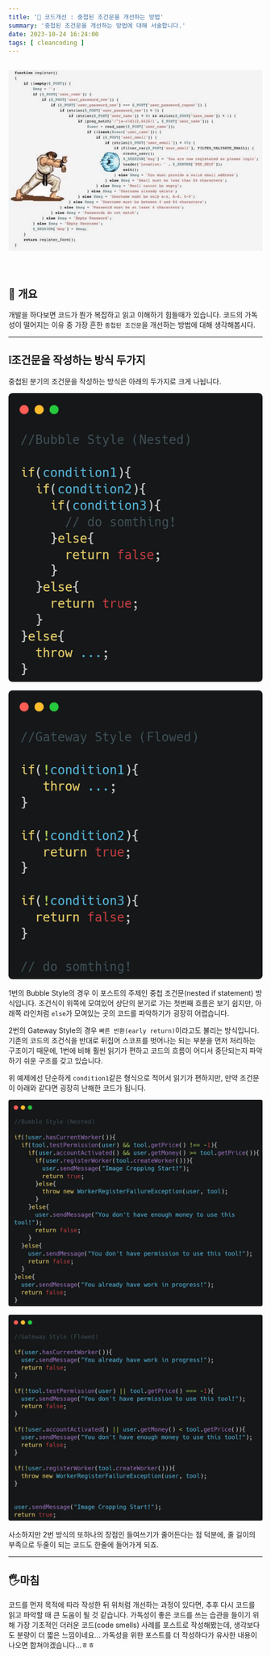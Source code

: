 ```yaml
---
title: '🎨 코드개선 : 중첩된 조건문을 개선하는 방법'
summary: '중첩된 조건문을 개선하는 방법에 대해 서술합니다.'
date: 2023-10-24 16:24:00
tags: [ cleancoding ]
---
```


## _**![Nested If Statements Meme](nested-if-statement_title.png)**_

<br/>

## 🚩 개요

개발을 하다보면 코드가 뭔가 복잡하고 읽고 이해하기 힘들때가 있습니다.
코드의 가독성이 떨어지는 이유 중 가장 흔한 `중첩된 조건문`을 개선하는 방법에 대해 생각해봅시다.

---

## ❕조건문을 작성하는 방식 두가지

중첩된 분기의 조건문을 작성하는 방식은 아래의 두가지로 크게 나뉩니다.

<div class='flex flex-row gap-4'>

![sample-01](nested-if-statement_sample_01.png)

![sample-01](nested-if-statement_sample_02.png)

</div>

1번의 Bubble Style의 경우 이 포스트의 주제인 중첩 조건문(nested if statement) 방식입니다.
조건식이 위쪽에 모여있어 상단의 분기로 가는 첫번째 흐름은 보기 쉽지만, 아래쪽 라인처럼 `else`가 모여있는 곳의 코드를 파악하기가 굉장히
어렵습니다.

2번의 Gateway Style의 경우 `빠른 반환(early return)`이라고도 불리는 방식입니다.
기존의 코드의 조건식을 반대로 뒤집어 스코프를 벗어나는 되는 부분을 먼저 처리하는 구조이기 때문에,
1번에 비해 훨씬 읽기가 편하고 코드의 흐름이 어디서 중단되는지 파악하기 쉬운 구조를 갖고 있습니다.

위 예제에선 단순하게 `condition1`같은 형식으로 적어서 읽기가 편하지만, 만약 조건문이 아래와 같다면 굉장히 난해한 코드가 됩니다.

<div class='flex flex-row gap-4'>


![sample-01](nested-if-statement_sample_03.png)

![sample-01](nested-if-statement_sample_04.png)

</div>

사소하지만 2번 방식의 또하나의 장점인 들여쓰기가 줄어든다는 점 덕분에,
줄 길이의 부족으로 두줄이 되는 코드도 한줄에 들어가게 되죠.

---

## 🖐️마침

코드를 먼저 목적에 따라 작성한 뒤 위처럼 개선하는 과정이 있다면, 추후 다시 코드를 읽고 파악할 때 큰 도움이 될 것 같습니다.
가독성이 좋은 코드를 쓰는 습관을 들이기 위해 가장 기초적인 더러운 코드(code smells) 사례를 포스트로 작성해봤는데,
생각보다도 분량이 더 짧은 느낌이네요... 가독성을 위한 포스트를 더 작성하다가 유사한 내용이 나오면 합쳐야겠습니다...ㅎㅎ


<br/>
